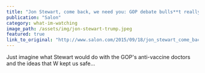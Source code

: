 ```yaml
---
title: "Jon Stewart, come back, we need you: GOP debate bulls**t really does need eviscerating"
publication: "Salon"
category: what-im-watching
image_path: /assets/img/jon-stewart-trump.jpeg
featured: true
link_to_original: "http://www.salon.com/2015/09/18/jon_stewart_come_back_we_need_you_gop_debate_bullst_really_does_need_eviscerating/"
---
```

Just imagine what Stewart would do with the GOP's anti-vaccine doctors and the ideas that W kept us safe...